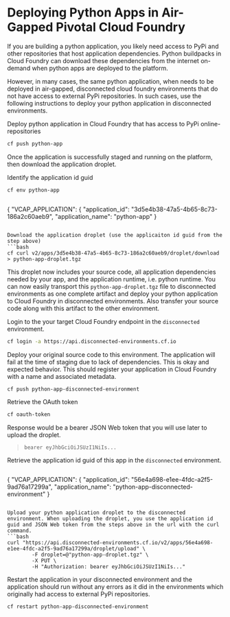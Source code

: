 # Deploying Python Apps in Air-Gapped Pivotal Cloud Foundry

If you are building a python application, you likely need access to PyPi and other repositories that host application dependencies. Python buildpacks in Cloud Foundry can download these dependencies from the internet on-demand when python apps are deployed to the platform.

However, in many cases, the same python application, when needs to be deployed in air-gapped, disconnected cloud foundry environments that do not have access to external PyPi repositories. In such cases, use the following instructions to deploy your python application in disconnected environments.

Deploy python application in Cloud Foundry that has access to PyPi online-repositories

```bash
cf push python-app
```

Once the application is successfully staged and running on the platform, then download the application droplet.

Identify the application id guid
```bash
cf env python-app
```
> ```json
{
 "VCAP_APPLICATION": {
  "application_id": "3d5e4b38-47a5-4b65-8c73-186a2c60aeb9",
  "application_name": "python-app"
}
```

Download the application droplet (use the applicaiton id guid from the step above)
```bash
cf curl v2/apps/3d5e4b38-47a5-4b65-8c73-186a2c60aeb9/droplet/download > python-app-droplet.tgz
```

This droplet now includes your source code, all application dependencies needed by your app, and the application runtime, i.e. python runtime. You can now easily transport this `python-app-droplet.tgz` file to disconnected environments as one complete artifact and deploy your python application to Cloud Foundry in disconnected environments. Also transfer your source code along with this artifact to the other environment.

Login to the your target Cloud Foundry endpoint in the `disconnected` environment.
```bash
cf login -a https://api.disconnected-environments.cf.io
```

Deploy your original source code to this environment. The application will fail at the time of staging due to lack of dependencies. This is okay and expected behavior. This should register your application in Cloud Foundry with a name and associated metadata.
```bash
cf push python-app-disconnected-environment
```

Retrieve the OAuth token
```bash
cf oauth-token
```
Response would be a bearer JSON Web token that you will use later to upload the droplet.
> `bearer eyJhbGciOiJSUzI1NiIs...`

Retrieve the application id guid of this app in the `disconnected` environment.
> ```json
{
 "VCAP_APPLICATION": {
  "application_id": "56e4a698-e1ee-4fdc-a2f5-9ad76a17299a",
  "application_name": "python-app-disconnected-environment"
}
```

Upload your python application droplet to the disconnected environment. When uploading the droplet, you use the application id guid and JSON Web token from the steps above in the url with the curl command.
```bash
curl "https://api.disconnected-environments.cf.io/v2/apps/56e4a698-e1ee-4fdc-a2f5-9ad76a17299a/droplet/upload" \
        -F droplet=@"python-app-droplet.tgz" \
        -X PUT \
        -H "Authorization: bearer eyJhbGciOiJSUzI1NiIs..."
```

Restart the application in your disconnected environment and the application should run without any errors as it did in the environments which originally had access to external PyPi repositories.
```bash
cf restart python-app-disconnected-environment
```
